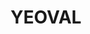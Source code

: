---
lastmod: '2025-04-06T06:05:20+00:00'
latitude: -32.740876
layout: suburb
longitude: 148.561505
postcode: '2868'
state: NSW
title: YEOVAL
url: /nsw/yeoval/
---